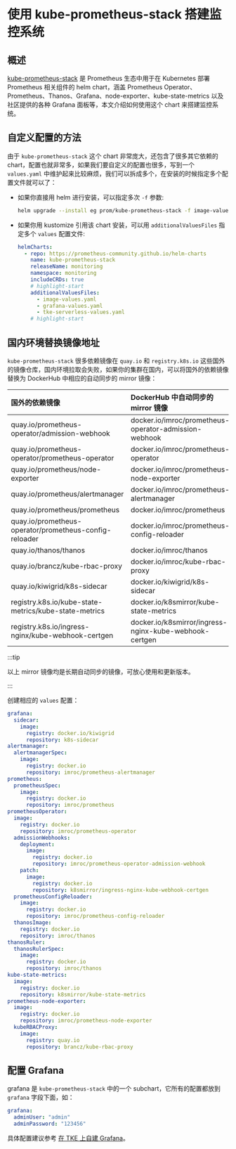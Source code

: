 # 使用 kube-prometheus-stack 搭建监控系统

## 概述

[kube-prometheus-stack](https://github.com/prometheus-community/helm-charts/tree/main/charts/kube-prometheus-stack) 是 Prometheus 生态中用于在 Kubernetes 部署 Prometheus 相关组件的 helm chart，涵盖 Prometheus Operator、Prometheus、Thanos、Grafana、node-exporter、kube-state-metrics 以及社区提供的各种 Grafana 面板等，本文介绍如何使用这个 chart 来搭建监控系统。

## 自定义配置的方法

由于 `kube-prometheus-stack` 这个 chart 非常庞大，还包含了很多其它依赖的 chart，配置也就非常多，如果我们要自定义的配置也很多，写到一个 `values.yaml` 中维护起来比较麻烦，我们可以拆成多个，在安装的时候指定多个配置文件就可以了：
* 如果你直接用 helm 进行安装，可以指定多次 `-f` 参数:
  ```bash
  helm upgrade --install eg prom/kube-prometheus-stack -f image-values.yaml -f grafana-values.yaml -f tke-serverless-values.yaml
  ```
* 如果你用 kustomize 引用该 chart 安装，可以用 `additionalValuesFiles` 指定多个 `values` 配置文件:
  ```yaml showLineNumbers title="kustomization.yaml"
  helmCharts:
    - repo: https://prometheus-community.github.io/helm-charts
      name: kube-prometheus-stack
      releaseName: monitoring
      namespace: monitoring
      includeCRDs: true
      # highlight-start
      additionalValuesFiles:
        - image-values.yaml
        - grafana-values.yaml
        - tke-serverless-values.yaml
      # highlight-start
  ```

## 国内环境替换镜像地址

`kube-prometheus-stack` 很多依赖镜像在 `quay.io` 和 `registry.k8s.io` 这些国外的镜像仓库，国内环境拉取会失败，如果你的集群在国内，可以将国外的依赖镜像替换为 DockerHub 中相应的自动同步的 mirror 镜像：

| 国外的依赖镜像                                         | DockerHub 中自动同步的 mirror 镜像                     |
| :----------------------------------------------------- | :----------------------------------------------------- |
| quay.io/prometheus-operator/admission-webhook          | docker.io/imroc/prometheus-operator-admission-webhook  |
| quay.io/prometheus-operator/prometheus-operator        | docker.io/imroc/prometheus-operator                    |
| quay.io/prometheus/node-exporter                       | docker.io/imroc/prometheus-node-exporter               |
| quay.io/prometheus/alertmanager                        | docker.io/imroc/prometheus-alertmanager                |
| quay.io/prometheus/prometheus                          | docker.io/imroc/prometheus                             |
| quay.io/prometheus-operator/prometheus-config-reloader | docker.io/imroc/prometheus-config-reloader             |
| quay.io/thanos/thanos                                  | docker.io/imroc/thanos                                 |
| quay.io/brancz/kube-rbac-proxy                         | docker.io/imroc/kube-rbac-proxy                        |
| quay.io/kiwigrid/k8s-sidecar                           | docker.io/kiwigrid/k8s-sidecar                         |
| registry.k8s.io/kube-state-metrics/kube-state-metrics  | docker.io/k8smirror/kube-state-metrics                 |
| registry.k8s.io/ingress-nginx/kube-webhook-certgen     | docker.io/k8smirror/ingress-nginx-kube-webhook-certgen |

:::tip

以上 mirror 镜像均是长期自动同步的镜像，可放心使用和更新版本。

:::

创建相应的 `values` 配置：

```yaml title="image-values.yaml"
grafana:
  sidecar:
    image:
      registry: docker.io/kiwigrid
      repository: k8s-sidecar
alertmanager:
  alertmanagerSpec:
    image:
      registry: docker.io
      repository: imroc/prometheus-alertmanager
prometheus:
  prometheusSpec:
    image:
      registry: docker.io
      repository: imroc/prometheus
prometheusOperator:
  image:
    registry: docker.io
    repository: imroc/prometheus-operator
  admissionWebhooks:
    deployment:
      image:
        registry: docker.io
        repository: imroc/prometheus-operator-admission-webhook
    patch:
      image:
        registry: docker.io
        repository: k8smirror/ingress-nginx-kube-webhook-certgen
  prometheusConfigReloader:
    image:
      registry: docker.io
      repository: imroc/prometheus-config-reloader
  thanosImage:
    registry: docker.io
    repository: imroc/thanos
thanosRuler:
  thanosRulerSpec:
    image:
      registry: docker.io
      repository: imroc/thanos
kube-state-metrics:
  image:
    registry: docker.io
    repository: k8smirror/kube-state-metrics
prometheus-node-exporter:
  image:
    registry: docker.io
    repository: imroc/prometheus-node-exporter
  kubeRBACProxy:
    image:
      registry: quay.io
      repository: brancz/kube-rbac-proxy
```

## 配置 Grafana 

grafana 是 `kube-prometheus-stack` 中的一个 subchart，它所有的配置都放到 `grafana` 字段下面，如：

```yaml title="grafana-values.yaml"
grafana:
  adminUser: "admin"
  adminPassword: "123456"
```

具体配置建议参考 [在 TKE 上自建 Grafana](grafana)。

